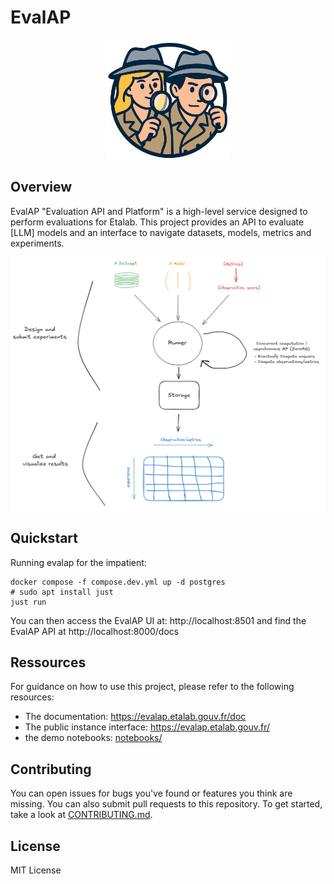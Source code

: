 # EvalAP

<p align="center">
  <img src=evalap/ui/demo_streamlit/static/images/evalap_logo.png alt="texte alternatif" width="200" />
</p>

## Overview

EvalAP "Evaluation API and Platform" is a high-level service designed to perform evaluations for Etalab.
This project provides an API to evaluate [LLM] models and an interface to navigate datasets, models, metrics and experiments.

![Logo](images/evalap_overview.png)

## Quickstart

Running evalap for the impatient:

```
docker compose -f compose.dev.yml up -d postgres
# sudo apt install just
just run
```

You can then access the EvalAP UI at: http://localhost:8501
and find the EvalAP API at http://localhost:8000/docs


## Ressources

For guidance on how to use this project, please refer to the following resources:

- The documentation: https://evalap.etalab.gouv.fr/doc
- The public instance interface: https://evalap.etalab.gouv.fr/
- the demo notebooks: [notebooks/](notebooks/)

## Contributing

You can open issues for bugs you've found or features you think are missing. You can also submit pull requests to this repository.
To get started, take a look at [CONTRIBUTING.md](CONTRIBUTING.md).


## License

MIT License
